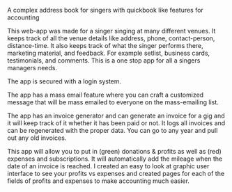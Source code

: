 A complex address book for singers with quickbook like features for accounting

This web-app was made for a singer singing at many different venues. It keeps track
of all the venue details like address, phone, contact-person, distance-time. It also keeps track 
of what the singer performs there, marketing material, and feedback. For example setlist, business cards, 
testimonials, and comments. This is a one stop app for all a singers managers needs. 

The app is secured with a login system.

The app has a mass email feature where you can craft a customized message that will 
be mass emailed to everyone on the mass-emailing list. 

The app has an invoice generator and can generate an invoice for a gig and it will keep 
track of it whether it has been paid or not. It logs all invoices and can be regenerated with 
the proper data. You can go to any year and pull out any old invoices.

This app will allow you to put in (green) donations & profits as well as (red) expenses and 
subscriptions. It will automatically add the mileage when the date of an invoice is reached. I created 
an easy to look at graphic user interface to see your profits vs expenses and created pages for
each of the fields of profits and expenses to make accounting much easier. 
